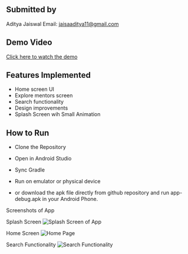 ## Submitted by
Aditya Jaiswal
Email: jaisaaditya11@gmail.com

## Demo Video
[Click here to watch the demo](https://drive.google.com/file/d/1EVr-qhTvXpB6jet9Mg-N3z-8kf8C3pp-/view?usp=drive_link)

## Features Implemented
- Home screen UI
- Explore mentors screen
- Search functionality
- Design improvements
- Splash Screen wih Small Animation

## How to Run
- Clone the Repository
- Open in Android Studio
- Sync Gradle
- Run on emulator or physical device

- or download the apk file directly from github repository and run app-debug.apk in your Android Phone.

Screenshots of App



Splash Screen
![Splash Screen of App](https://github.com/user-attachments/assets/c7d2851e-2b18-437e-9e71-cae36dc2786f)


Home Screen
![Home Page](https://github.com/user-attachments/assets/61f77bb7-24ab-4c3a-a29b-003b1cf1eb38)


Search Functionality
![Search Functionality](https://github.com/user-attachments/assets/546c6be6-b7d9-476c-8c08-b1113b04425c)

